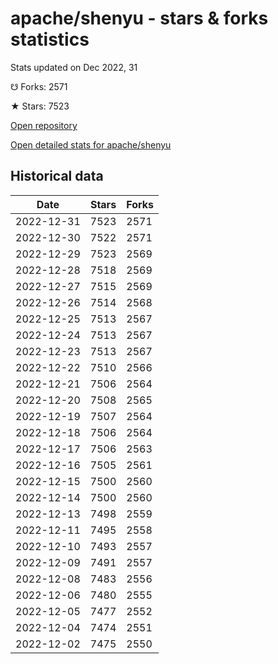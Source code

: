 # apache/shenyu - stars & forks statistics

Stats updated on Dec 2022, 31

☋ Forks: 2571

★ Stars: 7523

[Open repository](https://github.com/apache/shenyu)

[Open detailed stats for apache/shenyu](https://reviewgithub.com/rep/apache/shenyu)

## Historical data
| Date | Stars | Forks |
|------|-------|-------|
| 2022-12-31 | 7523 | 2571 | 
| 2022-12-30 | 7522 | 2571 | 
| 2022-12-29 | 7523 | 2569 | 
| 2022-12-28 | 7518 | 2569 | 
| 2022-12-27 | 7515 | 2569 | 
| 2022-12-26 | 7514 | 2568 | 
| 2022-12-25 | 7513 | 2567 | 
| 2022-12-24 | 7513 | 2567 | 
| 2022-12-23 | 7513 | 2567 | 
| 2022-12-22 | 7510 | 2566 | 
| 2022-12-21 | 7506 | 2564 | 
| 2022-12-20 | 7508 | 2565 | 
| 2022-12-19 | 7507 | 2564 | 
| 2022-12-18 | 7506 | 2564 | 
| 2022-12-17 | 7506 | 2563 | 
| 2022-12-16 | 7505 | 2561 | 
| 2022-12-15 | 7500 | 2560 | 
| 2022-12-14 | 7500 | 2560 | 
| 2022-12-13 | 7498 | 2559 | 
| 2022-12-11 | 7495 | 2558 | 
| 2022-12-10 | 7493 | 2557 | 
| 2022-12-09 | 7491 | 2557 | 
| 2022-12-08 | 7483 | 2556 | 
| 2022-12-06 | 7480 | 2555 | 
| 2022-12-05 | 7477 | 2552 | 
| 2022-12-04 | 7474 | 2551 | 
| 2022-12-02 | 7475 | 2550 | 


